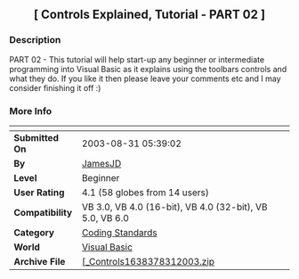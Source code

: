 ﻿<div align="center">

## \[ Controls Explained, Tutorial \- PART 02 \]


</div>

### Description

PART 02 - This tutorial will help start-up any beginner or intermediate programming into Visual Basic as it explains using the toolbars controls and what they do. If you like it then please leave your comments etc and I may consider finishing it off :)
 
### More Info
 


<span>             |<span>
---                |---
**Submitted On**   |2003-08-31 05:39:02
**By**             |[JamesJD](https://github.com/Planet-Source-Code/PSCIndex/blob/master/ByAuthor/jamesjd.md)
**Level**          |Beginner
**User Rating**    |4.1 (58 globes from 14 users)
**Compatibility**  |VB 3\.0, VB 4\.0 \(16\-bit\), VB 4\.0 \(32\-bit\), VB 5\.0, VB 6\.0
**Category**       |[Coding Standards](https://github.com/Planet-Source-Code/PSCIndex/blob/master/ByCategory/coding-standards__1-43.md)
**World**          |[Visual Basic](https://github.com/Planet-Source-Code/PSCIndex/blob/master/ByWorld/visual-basic.md)
**Archive File**   |[\[\_Controls1638378312003\.zip](https://github.com/Planet-Source-Code/jamesjd-controls-explained-tutorial-part-02__1-48112/archive/master.zip)








